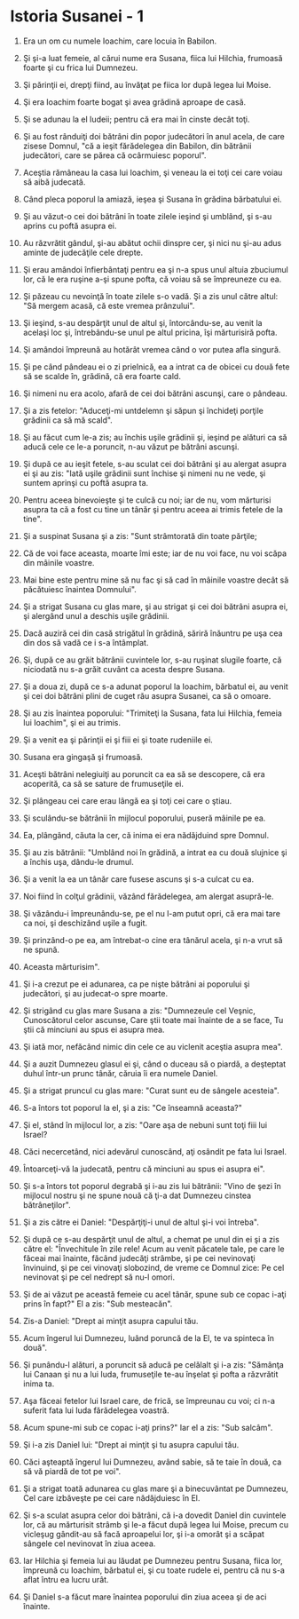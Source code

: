# Istoria Susanei - 1

1. Era un om cu numele Ioachim, care locuia în Babilon. 

2. Şi şi-a luat femeie, al cărui nume era Susana, fiica lui Hilchia, frumoasă foarte şi cu frica lui Dumnezeu. 

3. Şi părinţii ei, drepţi fiind, au învăţat pe fiica lor după legea lui Moise. 

4. Şi era Ioachim foarte bogat şi avea grădină aproape de casă. 

5. Şi se adunau la el Iudeii; pentru că era mai în cinste decât toţi. 

6. Şi au fost rânduiţi doi bătrâni din popor judecători în anul acela, de care zisese Domnul, "că a ieşit fărădelegea din Babilon, din bătrânii judecători, care se părea că ocârmuiesc poporul". 

7. Aceştia rămâneau la casa lui Ioachim, şi veneau la ei toţi cei care voiau să aibă judecată. 

8. Când pleca poporul la amiază, ieşea şi Susana în grădina bărbatului ei. 

9. Şi au văzut-o cei doi bătrâni în toate zilele ieşind şi umblând, şi s-au aprins cu poftă asupra ei. 

10. Au răzvrătit gândul, şi-au abătut ochii dinspre cer, şi nici nu şi-au adus aminte de judecăţile cele drepte. 

11. Şi erau amândoi înfierbântaţi pentru ea şi n-a spus unul altuia zbuciumul lor, că le era ruşine a-şi spune pofta, că voiau să se împreuneze cu ea. 

12. Şi păzeau cu nevoinţă în toate zilele s-o vadă. Şi a zis unul către altul: "Să mergem acasă, că este vremea prânzului". 

13. Şi ieşind, s-au despărţit unul de altul şi, întorcându-se, au venit la acelaşi loc şi, întrebându-se unul pe altul pricina, îşi mărturisiră pofta. 

14. Şi amândoi împreună au hotărât vremea când o vor putea afla singură. 

15. Şi pe când pândeau ei o zi prielnică, ea a intrat ca de obicei cu două fete să se scalde în, grădină, că era foarte cald. 

16. Şi nimeni nu era acolo, afară de cei doi bătrâni ascunşi, care o pândeau. 

17. Şi a zis fetelor: "Aduceţi-mi untdelemn şi săpun şi închideţi porţile grădinii ca să mă scald". 

18. Şi au făcut cum le-a zis; au închis uşile grădinii şi, ieşind pe alături ca să aducă cele ce le-a poruncit, n-au văzut pe bătrâni ascunşi. 

19. Şi după ce au ieşit fetele, s-au sculat cei doi bătrâni şi au alergat asupra ei şi au zis: "Iată uşile grădinii sunt închise şi nimeni nu ne vede, şi suntem aprinşi cu poftă asupra ta. 

20. Pentru aceea binevoieşte şi te culcă cu noi; iar de nu, vom mărturisi asupra ta că a fost cu tine un tânăr şi pentru aceea ai trimis fetele de la tine". 

21. Şi a suspinat Susana şi a zis: "Sunt strâmtorată din toate părţile; 

22. Că de voi face aceasta, moarte îmi este; iar de nu voi face, nu voi scăpa din mâinile voastre. 

23. Mai bine este pentru mine să nu fac şi să cad în mâinile voastre decât să păcătuiesc înaintea Domnului". 

24. Şi a strigat Susana cu glas mare, şi au strigat şi cei doi bătrâni asupra ei, şi alergând unul a deschis uşile grădinii. 

25. Dacă auziră cei din casă strigătul în grădină, săriră înăuntru pe uşa cea din dos să vadă ce i s-a întâmplat. 

26. Şi, după ce au grăit bătrânii cuvintele lor, s-au ruşinat slugile foarte, că niciodată nu s-a grăit cuvânt ca acesta despre Susana. 

27. Şi a doua zi, după ce s-a adunat poporul la Ioachim, bărbatul ei, au venit şi cei doi bătrâni plini de cuget rău asupra Susanei, ca să o omoare. 

28. Şi au zis înaintea poporului: "Trimiteţi la Susana, fata lui Hilchia, femeia lui Ioachim", şi ei au trimis. 

29. Şi a venit ea şi părinţii ei şi fiii ei şi toate rudeniile ei. 

30. Susana era gingaşă şi frumoasă. 

31. Aceşti bătrâni nelegiuiţi au poruncit ca ea să se descopere, că era acoperită, ca să se sature de frumuseţile ei. 

32. Şi plângeau cei care erau lângă ea şi toţi cei care o ştiau. 

33. Şi sculându-se bătrânii în mijlocul poporului, puseră mâinile pe ea. 

34. Ea, plângând, căuta la cer, că inima ei era nădăjduind spre Domnul. 

35. Şi au zis bătrânii: "Umblând noi în grădină, a intrat ea cu două slujnice şi a închis uşa, dându-le drumul. 

36. Şi a venit la ea un tânăr care fusese ascuns şi s-a culcat cu ea. 

37. Noi fiind în colţul grădinii, văzând fărădelegea, am alergat asupră-le. 

38. Şi văzându-i împreunându-se, pe el nu l-am putut opri, că era mai tare ca noi, şi deschizând uşile a fugit. 

39. Şi prinzând-o pe ea, am întrebat-o cine era tânărul acela, şi n-a vrut să ne spună. 

40. Aceasta mărturisim". 

41. Şi i-a crezut pe ei adunarea, ca pe nişte bătrâni ai poporului şi judecători, şi au judecat-o spre moarte. 

42. Şi strigând cu glas mare Susana a zis: "Dumnezeule cel Veşnic, Cunoscătorul celor ascunse, Care ştii toate mai înainte de a se face, Tu ştii că minciuni au spus ei asupra mea. 

43. Şi iată mor, nefăcând nimic din cele ce au viclenit aceştia asupra mea". 

44. Şi a auzit Dumnezeu glasul ei şi, când o duceau să o piardă, a deşteptat duhul într-un prunc tânăr, căruia îi era numele Daniel. 

45. Şi a strigat pruncul cu glas mare: "Curat sunt eu de sângele acesteia". 

46. S-a întors tot poporul la el, şi a zis: "Ce înseamnă aceasta?" 

47. Şi el, stând în mijlocul lor, a zis: "Oare aşa de nebuni sunt toţi fiii lui Israel? 

48. Căci necercetând, nici adevărul cunoscând, aţi osândit pe fata lui Israel. 

49. Întoarceţi-vă la judecată, pentru că minciuni au spus ei asupra ei". 

50. Şi s-a întors tot poporul degrabă şi i-au zis lui bătrânii: "Vino de şezi în mijlocul nostru şi ne spune nouă că ţi-a dat Dumnezeu cinstea bătrâneţilor". 

51. Şi a zis către ei Daniel: "Despărţiţi-i unul de altul şi-i voi întreba". 

52. Şi după ce s-au despărţit unul de altul, a chemat pe unul din ei şi a zis către el: "Învechitule în zile rele! Acum au venit păcatele tale, pe care le făceai mai înainte, făcând judecăţi strâmbe, şi pe cei nevinovaţi învinuind, şi pe cei vinovaţi slobozind, de vreme ce Domnul zice: Pe cel nevinovat şi pe cel nedrept să nu-l omori. 

53. Şi de ai văzut pe această femeie cu acel tânăr, spune sub ce copac i-aţi prins în fapt?" El a zis: "Sub mesteacăn". 

54. Zis-a Daniel: "Drept ai minţit asupra capului tău. 

55. Acum îngerul lui Dumnezeu, luând poruncă de la El, te va spinteca în două". 

56. Şi punându-l alături, a poruncit să aducă pe celălalt şi i-a zis: "Sămânţa lui Canaan şi nu a lui Iuda, frumuseţile te-au înşelat şi pofta a răzvrătit inima ta. 

57. Aşa făceai fetelor lui Israel care, de frică, se împreunau cu voi; ci n-a suferit fata lui Iuda fărădelegea voastră. 

58. Acum spune-mi sub ce copac i-aţi prins?" Iar el a zis: "Sub salcâm". 

59. Şi i-a zis Daniel lui: "Drept ai minţit şi tu asupra capului tău. 

60. Căci aşteaptă îngerul lui Dumnezeu, având sabie, să te taie în două, ca să vă piardă de tot pe voi". 

61. Şi a strigat toată adunarea cu glas mare şi a binecuvântat pe Dumnezeu, Cel care izbăveşte pe cei care nădăjduiesc în El. 

62. Şi s-a sculat asupra celor doi bătrâni, că i-a dovedit Daniel din cuvintele lor, că au mărturisit strâmb şi le-a făcut după legea lui Moise, precum cu vicleşug gândit-au să facă aproapelui lor, şi i-a omorât şi a scăpat sângele cel nevinovat în ziua aceea. 

63. Iar Hilchia şi femeia lui au lăudat pe Dumnezeu pentru Susana, fiica lor, împreună cu Ioachim, bărbatul ei, şi cu toate rudele ei, pentru că nu s-a aflat întru ea lucru urât. 

64. Şi Daniel s-a făcut mare înaintea poporului din ziua aceea şi de aci înainte. 

